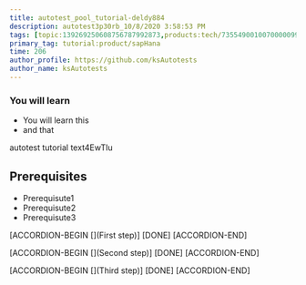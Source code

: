 ```yaml
---
title: autotest_pool_tutorial-deldy884
description: autotest3p30rb_10/8/2020 3:58:53 PM
tags: [topic:139269250608756787992873,products:tech/73554900100700000996,tutorial:experience/advanced]
primary_tag: tutorial:product/sapHana
time: 206
author_profile: https://github.com/ksAutotests
author_name: ksAutotests
---
```

### You will learn
- You will learn this
- and that

autotest tutorial text4EwTIu

## Prerequisites
- Prerequisute1
- Prerequisute2
- Prerequisute3

[ACCORDION-BEGIN [](First step)]
[DONE]
[ACCORDION-END]

[ACCORDION-BEGIN [](Second step)]
[DONE]
[ACCORDION-END]

[ACCORDION-BEGIN [](Third step)]
[DONE]
[ACCORDION-END]

